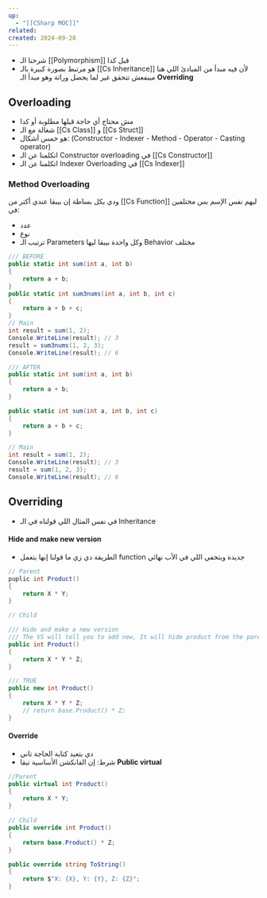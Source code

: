 ```yaml
---
up:
  - "[[CSharp MOC]]"
related: 
created: 2024-09-28
---
```

- شرحنا الـ [[Polymorphism]] قبل كدا
- هو مرتبط بصورة كبيرة بالـ [[Cs Inheritance]] لأن فيه مبدأ من المبادئ اللي هنا مينفعش تتحقق غير لما يحصل وراثة وهو مبدأ الـ **Overriding**

## Overloading
- مش محتاج أي حاجة قبلها مطلوبة أو كدا
-  شغالة مع الـ [[Cs Class]] و [[Cs Struct]]
- هو خمس أشكال: 
  (Constructor - Indexer - Method - Operator - Casting operator)
- اتكلمنا عن الـ Constructor overloading في [[Cs Constructor]]
- اتكلمنا عن الـ Indexer Overloading في [[Cs Indexer]]

### Method Overloading
ودي بكل بساطة إن بيبقا عندي أكتر من [[Cs Function]] ليهم نفس الإسم بس مختلفين في:
- عدد 
- نوع 
- ترتيب الـ Parameters 
وكل واحدة بيبقا ليها Behavior مختلف

```cs
/// BEFORE
public static int sum(int a, int b)
{
    return a + b;
}
public static int sum3nums(int a, int b, int c)
{ 
    return a + b + c;
}
// Main
int result = sum(1, 2);
Console.WriteLine(result); // 3
result = sum3nums(1, 2, 3);
Console.WriteLine(result); // 6

/// AFTER
public static int sum(int a, int b)
{
    return a + b;
}

public static int sum(int a, int b, int c)
{ 
    return a + b + c;
}

// Main
int result = sum(1, 2);
Console.WriteLine(result); // 3
result = sum(1, 2, 3);
Console.WriteLine(result); // 6
```
## Overriding
- في نفس المثال اللي قولناه في الـ Inheritance

#### Hide and make new version
- الطريقة دي زي ما قولنا إنها بتعمل function جديدة وبتخفي اللي في الأب نهائي
```cs
// Parent
puplic int Product()
{
	return X * Y;
}

// Child

/// Hide and make a new version
/// The VS will tell you to add new, It will hide product from the parent
public int Product() 
{
    return X * Y * Z;
}

/// TRUE
public new int Product()
{
    return X * Y * Z;
    // return base.Product() * Z;
}
```

#### Override
- دي بتعيد كتابة الحاجة تاني
- شرط: إن الفانكشن الأساسية تبقا **Public virtual**
```cs
//Parent
public virtual int Product()
{
    return X * Y;
}

// Child
public override int Product()
{
    return base.Product() * Z;
}

public override string ToString()
{
    return $"X: {X}, Y: {Y}, Z: {Z}";
}
```